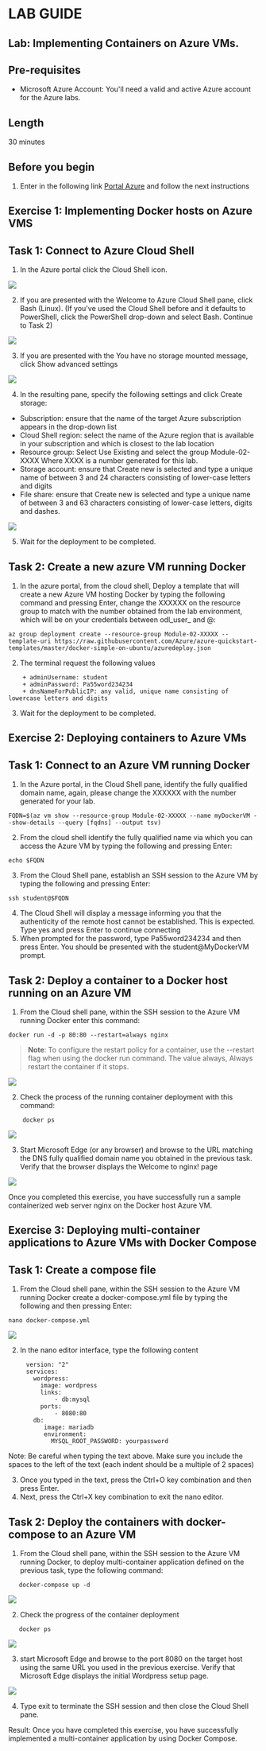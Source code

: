 # LAB GUIDE
## Lab: Implementing Containers on Azure VMs.

## Pre-requisites
* Microsoft Azure Account: You'll need a valid and active Azure account for the Azure labs.


## Length
30 minutes

## Before you begin
1. Enter in the following link <a href="http://portal.azure.com,">Portal Azure</a> and follow the next instructions

## Exercise 1: Implementing Docker hosts on Azure VMS

## Task 1: Connect to Azure Cloud Shell
1. In the Azure portal click the Cloud Shell icon.

![](images/csicon.png)

2. If you are presented with the Welcome to Azure Cloud Shell pane, click Bash (Linux). (If you've used the Cloud Shell before and it defaults to PowerShell, click the PowerShell drop-down and select Bash. Continue to Task 2)

![](images/m201.png)

3. If you are presented with the You have no storage mounted message, click Show advanced settings

![](images/m202.png)

4.  In the resulting pane, specify the following settings and click Create storage:
- Subscription: ensure that the name of the target Azure subscription appears in the drop-down list
- Cloud Shell region: select the name of the Azure region that is available in your subscription and which is closest to the lab location
- Resource group: Select Use Existing and select the group Module-02-XXXX Where XXXX is a number generated for this lab.
- Storage account: ensure that Create new is selected and type a unique name of between 3 and 24 characters consisting of lower-case letters and digits
- File share: ensure that Create new is selected and type a unique name of between 3 and 63 characters consisting of lower-case letters, digits and dashes.

![](images/m203.png)

5. Wait for the deployment to be completed.
   
## Task 2: Create a new azure VM running Docker
1. In the azure portal, from the cloud shell, Deploy a template that will create a new Azure VM hosting Docker by typing the following command and pressing Enter, change the XXXXXX on the resource group to match with the number obtained from the lab environment, which will be on your credentials between odl_user_ and @:
```
az group deployment create --resource-group Module-02-XXXXX --template-uri https://raw.githubusercontent.com/Azure/azure-quickstart-templates/master/docker-simple-on-ubuntu/azuredeploy.json
```
2. The terminal request the following values 
```
    + adminUsername: student
    + adminPassword: Pa55word234234
    + dnsNameForPublicIP: any valid, unique name consisting of lowercase letters and digits
```
3. Wait for the deployment to be completed.

## Exercise 2: Deploying containers to Azure VMs
## Task 1: Connect to an Azure VM running Docker
1. In the Azure portal, in the Cloud Shell pane, identify the fully qualified domain name, again, please change the XXXXXX with the number generated for your lab.
```
FQDN=$(az vm show --resource-group Module-02-XXXXX --name myDockerVM --show-details --query [fqdns] --output tsv)
```
2. From the cloud shell identify the fully qualified name via which you can access the Azure VM by typing the following and pressing Enter:
```
echo $FQDN
```
3. From the Cloud Shell pane, establish an SSH session to the Azure VM by typing the following and pressing Enter:  

```
ssh student@$FQDN
```

4. The Cloud Shell will display a message informing you that the authenticity of the remote host cannot be established. This is expected. Type yes and press Enter to continue connecting
5. When prompted for the password, type Pa55word234234 and then press Enter. You should be presented with the student@MyDockerVM prompt.




## Task 2: Deploy a container to a Docker host running on an Azure VM
1. From the Cloud shell pane, within the SSH session to the Azure VM running Docker enter this command: 
 
```
docker run -d -p 80:80 --restart=always nginx
```
> **Note**: To configure the restart policy for a container, use the --restart flag when using the docker run command. The value always, Always restart the container if it stops.

![](images/m206.png)

2. Check the process of the running container deployment with this command:
```
    docker ps
```
![](images/m205.png)

3. Start Microsoft Edge (or any browser) and browse to the URL matching the DNS fully qualified domain name you obtained in the previous task. Verify that the browser displays the Welcome to nginx! page

![](images/m204.png)


Once you completed this exercise, you have successfully run a sample containerized web server nginx on the Docker host Azure VM.

## Exercise 3: Deploying multi-container applications to Azure VMs with Docker Compose


## Task 1: Create a compose file
1. From the Cloud shell pane, within the SSH session to the Azure VM running Docker create a docker-compose.yml file by typing the following and then pressing Enter:  
```
nano docker-compose.yml
```
![](images/10.png)

2. In the nano editor interface, type the following content
```
     version: "2"
     services:
       wordpress:
         image: wordpress
         links:
             - db:mysql
         ports:
             - 8080:80
       db:
          image: mariadb
          environment:
            MYSQL_ROOT_PASSWORD: yourpassword
```
Note: Be careful when typing the text above. Make sure you include the spaces to the left of the text (each indent should be a multiple of 2 spaces)

3. Once you typed in the text, press the Ctrl+O key combination and then press Enter.
4. Next, press the Ctrl+X key combination to exit the nano editor.

## Task 2: Deploy the containers with docker-compose to an Azure VM
1. From the Cloud shell pane, within the SSH session to the Azure VM running Docker, to deploy multi-container application defined on the previous task, type the following command:

```
   docker-compose up -d
```

![](images/11.png)

2. Check the progress of the container deployment
```
   docker ps 
```

![](images/12.png)

3. start Microsoft Edge and browse to the port 8080 on the target host using the same URL you used in the previous exercise. Verify that Microsoft Edge displays the initial Wordpress setup page.

![](images/m208.png)

4. Type exit to terminate the SSH session and then close the Cloud Shell pane.

Result: Once you have completed this exercise, you have successfully implemented a multi-container application by using Docker Compose.